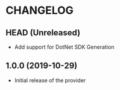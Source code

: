 CHANGELOG
=========

## HEAD (Unreleased)
* Add support for DotNet SDK Generation

## 1.0.0 (2019-10-29)
* Initial release of the provider
